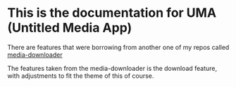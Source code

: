 # This is the documentation for UMA (Untitled Media App)
There are features that were borrowing from another one of my repos called [media-downloader](https://www.github.com/YJH16120/media-downloader)

The features taken from the media-downloader is the download feature, with adjustments to fit the theme of this of course.

